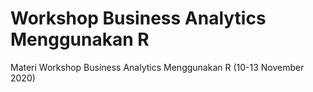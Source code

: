 # Workshop Business Analytics Menggunakan R

Materi Workshop Business Analytics Menggunakan R (10-13 November 2020)
